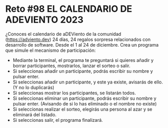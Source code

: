 <!-- trunk-ignore-all(prettier) -->
# Reto #98 EL CALENDARIO DE ADEVIENTO 2023

¿Conoces el calendario de aDEViento de la comunidad (<https://adviento.dev>) 24 días, 24 regalos sorpresa relacionados con desarrollo de software.
Desde el 1 al 24 de diciembre.
Crea un programa que simule el mecanismo de participación:

* Mediante la terminal, el programa te preguntará si quieres añadir y borrar participantes, mostrarlos, lanzar el sorteo o salir.
* Si seleccionas añadir un participante, podrás escribir su nombre y pulsar enter.
* Si seleccionas añadir un participante, y este ya existe, avisarás de ello. (Y no lo duplicarás)
* Si seleccionas mostrar los participantes, se listarán todos.
* Si seleccionas eliminar un participante, podrás escribir su nombre y pulsar enter. (Avisando de si lo has eliminado o el nombre no existe)
* Si seleccionas realizar el sorteo, elegirás una persona al azar y se eliminará del listado.
* Si seleccionas salir, el programa finalizará.
